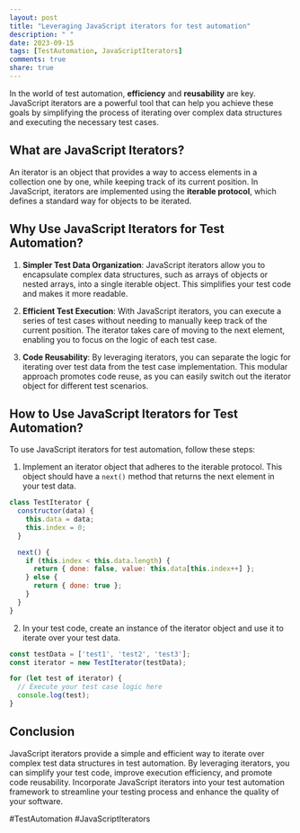 ```yaml
---
layout: post
title: "Leveraging JavaScript iterators for test automation"
description: " "
date: 2023-09-15
tags: [TestAutomation, JavaScriptIterators]
comments: true
share: true
---
```


In the world of test automation, **efficiency** and **reusability** are key. JavaScript iterators are a powerful tool that can help you achieve these goals by simplifying the process of iterating over complex data structures and executing the necessary test cases.

## What are JavaScript Iterators?

An iterator is an object that provides a way to access elements in a collection one by one, while keeping track of its current position. In JavaScript, iterators are implemented using the **iterable protocol**, which defines a standard way for objects to be iterated.

## Why Use JavaScript Iterators for Test Automation?

1. **Simpler Test Data Organization**: JavaScript iterators allow you to encapsulate complex data structures, such as arrays of objects or nested arrays, into a single iterable object. This simplifies your test code and makes it more readable.

2. **Efficient Test Execution**: With JavaScript iterators, you can execute a series of test cases without needing to manually keep track of the current position. The iterator takes care of moving to the next element, enabling you to focus on the logic of each test case.

3. **Code Reusability**: By leveraging iterators, you can separate the logic for iterating over test data from the test case implementation. This modular approach promotes code reuse, as you can easily switch out the iterator object for different test scenarios.

## How to Use JavaScript Iterators for Test Automation?

To use JavaScript iterators for test automation, follow these steps:

1. Implement an iterator object that adheres to the iterable protocol. This object should have a `next()` method that returns the next element in your test data.

  ```javascript
  class TestIterator {
    constructor(data) {
      this.data = data;
      this.index = 0;
    }

    next() {
      if (this.index < this.data.length) {
        return { done: false, value: this.data[this.index++] };
      } else {
        return { done: true };
      }
    }
  }
  ```

2. In your test code, create an instance of the iterator object and use it to iterate over your test data.

  ```javascript
  const testData = ['test1', 'test2', 'test3'];
  const iterator = new TestIterator(testData);

  for (let test of iterator) {
    // Execute your test case logic here
    console.log(test);
  }
  ```

## Conclusion

JavaScript iterators provide a simple and efficient way to iterate over complex test data structures in test automation. By leveraging iterators, you can simplify your test code, improve execution efficiency, and promote code reusability. Incorporate JavaScript iterators into your test automation framework to streamline your testing process and enhance the quality of your software.

#TestAutomation #JavaScriptIterators